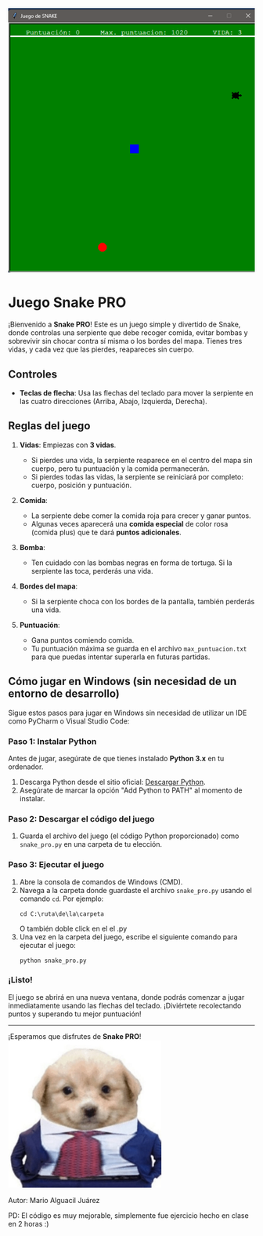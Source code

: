 ![img](img/image.png)
---

# Juego Snake PRO

¡Bienvenido a **Snake PRO**! Este es un juego simple y divertido de Snake, donde controlas una serpiente que debe recoger comida, evitar bombas y sobrevivir sin chocar contra sí misma o los bordes del mapa. Tienes tres vidas, y cada vez que las pierdes, reapareces sin cuerpo.

## Controles
- **Teclas de flecha**: Usa las flechas del teclado para mover la serpiente en las cuatro direcciones (Arriba, Abajo, Izquierda, Derecha).

## Reglas del juego
1. **Vidas**: Empiezas con **3 vidas**.
   - Si pierdes una vida, la serpiente reaparece en el centro del mapa sin cuerpo, pero tu puntuación y la comida permanecerán.
   - Si pierdes todas las vidas, la serpiente se reiniciará por completo: cuerpo, posición y puntuación.
   
2. **Comida**:
   - La serpiente debe comer la comida roja para crecer y ganar puntos.
   - Algunas veces aparecerá una **comida especial** de color rosa (comida plus) que te dará **puntos adicionales**.

3. **Bomba**:
   - Ten cuidado con las bombas negras en forma de tortuga. Si la serpiente las toca, perderás una vida.

4. **Bordes del mapa**:
   - Si la serpiente choca con los bordes de la pantalla, también perderás una vida.

5. **Puntuación**:
   - Gana puntos comiendo comida.
   - Tu puntuación máxima se guarda en el archivo `max_puntuacion.txt` para que puedas intentar superarla en futuras partidas.

## Cómo jugar en Windows (sin necesidad de un entorno de desarrollo)

Sigue estos pasos para jugar en Windows sin necesidad de utilizar un IDE como PyCharm o Visual Studio Code:

### Paso 1: Instalar Python
Antes de jugar, asegúrate de que tienes instalado **Python 3.x** en tu ordenador.

1. Descarga Python desde el sitio oficial: [Descargar Python](https://www.python.org/downloads/).
2. Asegúrate de marcar la opción "Add Python to PATH" al momento de instalar.

### Paso 2: Descargar el código del juego
1. Guarda el archivo del juego (el código Python proporcionado) como `snake_pro.py` en una carpeta de tu elección.

### Paso 3: Ejecutar el juego
1. Abre la consola de comandos de Windows (CMD).
2. Navega a la carpeta donde guardaste el archivo `snake_pro.py` usando el comando `cd`. Por ejemplo:
   ```
   cd C:\ruta\de\la\carpeta
   ```
   O también doble click en el el .py
3. Una vez en la carpeta del juego, escribe el siguiente comando para ejecutar el juego:
   ```
   python snake_pro.py
   ```

### ¡Listo!
El juego se abrirá en una nueva ventana, donde podrás comenzar a jugar inmediatamente usando las flechas del teclado. ¡Diviértete recolectando puntos y superando tu mejor puntuación!

---

¡Esperamos que disfrutes de **Snake PRO**!
![img2](img/image-1.png)

Autor: Mario Alguacil Juárez

PD: El código es muy mejorable, simplemente fue ejercicio hecho en clase en 2 horas :)